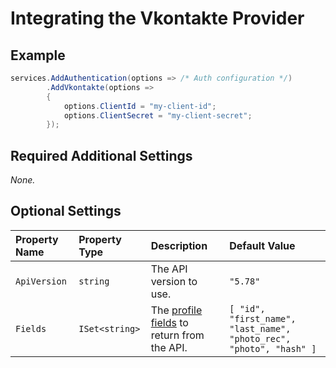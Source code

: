 # Integrating the Vkontakte Provider

## Example

```csharp
services.AddAuthentication(options => /* Auth configuration */)
        .AddVkontakte(options =>
        {
            options.ClientId = "my-client-id";
            options.ClientSecret = "my-client-secret";
        });
```

## Required Additional Settings

_None._

## Optional Settings

| Property Name | Property Type | Description | Default Value |
|:--|:--|:--|:--|
| `ApiVersion` | `string` | The API version to use. | `"5.78"` |
| `Fields` | `ISet<string>` | The [profile fields](https://vk.com/dev/fields "User object") to return from the API. | `[ "id", "first_name", "last_name", "photo_rec", "photo", "hash" ]` |
